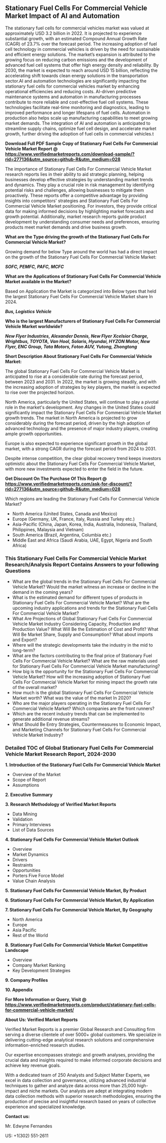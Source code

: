 <h2>Stationary Fuel Cells For Commercial Vehicle Market Impact of AI and Automation</h2>The stationary fuel cells for commercial vehicles market was valued at approximately USD 3.2 billion in 2022. It is projected to experience substantial growth, with an estimated Compound Annual Growth Rate (CAGR) of 23.7% over the forecast period. The increasing adoption of fuel cell technology in commercial vehicles is driven by the need for sustainable and efficient energy solutions. The market’s expansion is attributed to the growing focus on reducing carbon emissions and the development of advanced fuel cell systems that offer high energy density and reliability. By 2030, the market is expected to reach around USD 15 billion, reflecting the accelerating shift towards clean energy solutions in the transportation sector.AI and automation technologies are significantly impacting the stationary fuel cells for commercial vehicles market by enhancing operational efficiencies and reducing costs. AI-driven predictive maintenance systems and automation in manufacturing processes contribute to more reliable and cost-effective fuel cell systems. These technologies facilitate real-time monitoring and diagnostics, leading to improved performance and longer lifespans of fuel cells. Automation in production also helps scale up manufacturing capabilities to meet growing market demands. The integration of AI and automation is anticipated to streamline supply chains, optimize fuel cell design, and accelerate market growth, further driving the adoption of fuel cells in commercial vehicles.t</p><p id="" class=""><strong>Download Full PDF Sample Copy of Stationary Fuel Cells For Commercial Vehicle Market Report @ <a href="https://www.verifiedmarketreports.com/download-sample/?rid=277136&utm_source=github-R&utm_medium=028" target="_blank">https://www.verifiedmarketreports.com/download-sample/?rid=277136&utm_source=github-R&utm_medium=028</a></strong></p><p>The importance of&nbsp;Stationary Fuel Cells For Commercial Vehicle Market research reports lies in their ability to aid strategic planning, helping businesses develop effective strategies by understanding market trends and dynamics. They play a crucial role in risk management by identifying potential risks and challenges, allowing businesses to mitigate them proactively. These reports offer a competitive advantage by providing insights into competitors' strategies and Stationary Fuel Cells For Commercial Vehicle Market positioning. For investors, they provide critical data for making informed decisions by highlighting market forecasts and growth potential. Additionally, market research reports guide product development by understanding consumer needs and preferences, ensuring products meet market demands and drive business growth.</p><p><strong>What are the&nbsp;Type driving the growth of the Stationary Fuel Cells For Commercial Vehicle Market?</strong></p><p id="" class="">Growing demand for below Type around the world has had a direct impact on the growth of the Stationary Fuel Cells For Commercial Vehicle Market:</p><em><strong>SOFC, PEMFC, PAFC, MCFC</strong></em></p><strong>What are the&nbsp;Applications&nbsp;of Stationary Fuel Cells For Commercial Vehicle Market available in the Market?</strong></p><p id="" class="">Based on Application the Market is categorized into Below types that held the largest Stationary Fuel Cells For Commercial Vehicle Market share In 2024.</p><em><strong>Bus, Logistics Vehicle</strong></em></p><strong>Who is the largest Manufacturers of Stationary Fuel Cells For Commercial Vehicle Market worldwide?</strong></p><p><em><strong>New Flyer Industries, Alexander Dennis, New Flyer Xcelsior Charge, Wrightbus, TOYOTA, Van Hool, Solaris, Hyundai, HYZON Motor, New Flyer, ENC Group, Tata Motors, Foton AUV, Yutong, Zhongtong</strong></em></p><p id="" class=""><strong>Short Description About Stationary Fuel Cells For Commercial Vehicle Market:</strong></p><p>The global Stationary Fuel Cells For Commercial Vehicle Market is anticipated to rise at a considerable rate during the forecast period, between 2023 and 2031. In 2022, the market is growing steadily, and with the increasing adoption of strategies by key players, the market is expected to rise over the projected horizon.</p><p>North America, particularly the United States, will continue to play a pivotal role in the market's development. Any changes in the United States could significantly impact the Stationary Fuel Cells For Commercial Vehicle Market growth trends. The market in North America is projected to grow considerably during the forecast period, driven by the high adoption of advanced technology and the presence of major industry players, creating ample growth opportunities.</p><p>Europe is also expected to experience significant growth in the global market, with a strong CAGR during the forecast period from 2024 to 2031.</p><p>Despite intense competition, the clear global recovery trend keeps investors optimistic about the Stationary Fuel Cells For Commercial Vehicle Market, with more new investments expected to enter the field in the future.</p><p id="" class=""><strong>Get Discount On The Purchase Of This Report @ <a href="https://www.verifiedmarketreports.com/ask-for-discount/?rid=277136&utm_source=github-R&utm_medium=028" target="_blank">https://www.verifiedmarketreports.com/ask-for-discount/?rid=277136&utm_source=github-R&utm_medium=028</a></strong></p>Which regions are leading the Stationary Fuel Cells For Commercial Vehicle Market?</p><ul><li>North America (United States, Canada and Mexico)</li><li>Europe (Germany, UK, France, Italy, Russia and Turkey etc.)</li><li>Asia-Pacific (China, Japan, Korea, India, Australia, Indonesia, Thailand, Philippines, Malaysia and Vietnam)</li><li>South America (Brazil, Argentina, Columbia etc.)</li><li>Middle East and Africa (Saudi Arabia, UAE, Egypt, Nigeria and South Africa)</li></ul><h3 id="" class="">This Stationary Fuel Cells For Commercial Vehicle Market Research/Analysis Report Contains Answers to your following Questions</h3><ul><li>What are the global trends in the Stationary Fuel Cells For Commercial Vehicle Market? Would the market witness an increase or decline in the demand in the coming years?</li><li>What is the estimated demand for different types of products in Stationary Fuel Cells For Commercial Vehicle Market? What are the upcoming industry applications and trends for the Stationary Fuel Cells For Commercial Vehicle Market?</li><li>What Are Projections of Global Stationary Fuel Cells For Commercial Vehicle Market Industry Considering Capacity, Production and Production Value? What Will Be the Estimation of Cost and Profit? What Will Be Market Share, Supply and Consumption? What about imports and Export?</li><li>Where will the strategic developments take the industry in the mid to long-term?</li><li>What are the factors contributing to the final price of Stationary Fuel Cells For Commercial Vehicle Market? What are the raw materials used for Stationary Fuel Cells For Commercial Vehicle Market manufacturing?</li><li>How big is the opportunity for the Stationary Fuel Cells For Commercial Vehicle Market? How will the increasing adoption of Stationary Fuel Cells For Commercial Vehicle Market for mining impact the growth rate of the overall market?</li><li>How much is the global Stationary Fuel Cells For Commercial Vehicle Market worth? What was the value of the market In 2020?</li><li>Who are the major players operating in the Stationary Fuel Cells For Commercial Vehicle Market? Which companies are the front runners?</li><li>Which are the recent industry trends that can be implemented to generate additional revenue streams?</li><li>What Should Be Entry Strategies, Countermeasures to Economic Impact, and Marketing Channels for Stationary Fuel Cells For Commercial Vehicle Market Industry?</li></ul><h3 id="" class="">Detailed TOC of Global Stationary Fuel Cells For Commercial Vehicle Market Research Report, 2024-2030</h3><p id="" class=""><strong>1. Introduction of the Stationary Fuel Cells For Commercial Vehicle Market</strong></p><ul><li>Overview of the Market</li><li>Scope of Report</li><li>Assumptions</li></ul><p id="" class=""><strong>2. Executive Summary</strong></p><p id="" class=""><strong>3. Research Methodology of Verified Market Reports</strong></p><ul><li>Data Mining</li><li>Validation</li><li>Primary Interviews</li><li>List of Data Sources</li></ul><p id="" class=""><strong>4. Stationary Fuel Cells For Commercial Vehicle Market Outlook</strong></p><ul><li>Overview</li><li>Market Dynamics</li><li>Drivers</li><li>Restraints</li><li>Opportunities</li><li>Porters Five Force Model</li><li>Value Chain Analysis</li></ul><p id="" class=""><strong>5. Stationary Fuel Cells For Commercial Vehicle Market, By Product</strong></p><p id="" class=""><strong>6. Stationary Fuel Cells For Commercial Vehicle Market, By Application</strong></p><p id="" class=""><strong>7. Stationary Fuel Cells For Commercial Vehicle Market, By Geography</strong></p><ul><li>North America</li><li>Europe</li><li>Asia Pacific</li><li>Rest of the World</li></ul><p id="" class=""><strong>8. Stationary Fuel Cells For Commercial Vehicle Market Competitive Landscape</strong></p><ul><li>Overview</li><li>Company Market Ranking</li><li>Key Development Strategies</li></ul><p id="" class=""><strong>9. Company Profiles</strong></p><p id="" class=""><strong>10. Appendix</strong></p><p id="" class=""><strong>For More Information or Query, Visit @ <a href="https://www.verifiedmarketreports.com/product/stationary-fuel-cells-for-commercial-vehicle-market/" target="_blank">https://www.verifiedmarketreports.com/product/stationary-fuel-cells-for-commercial-vehicle-market/</a></strong></p><p id="" class=""><strong>About Us: Verified Market Reports</strong></p><p id="" class="">Verified Market Reports is a premier Global Research and Consulting firm serving a diverse clientele of over 5000+ global customers. We specialize in delivering cutting-edge analytical research solutions and comprehensive information-enriched research studies.</p><p id="" class="">Our expertise encompasses strategic and growth analyses, providing the crucial data and insights required to make informed corporate decisions and achieve key revenue goals.</p><p id="" class="">With a dedicated team of 250 Analysts and Subject Matter Experts, we excel in data collection and governance, utilizing advanced industrial techniques to gather and analyze data across more than 25,000 high-impact and niche markets. Our analysts are adept at integrating modern data collection methods with superior research methodologies, ensuring the production of precise and insightful research based on years of collective experience and specialized knowledge.</p><p id="" class=""><strong>Contact us:</strong></p><p id="" class="">Mr. Edwyne Fernandes</p><p id="" class="">US: +1(302) 551-2611</p>